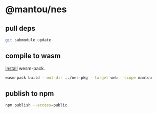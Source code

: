 # @mantou/nes

## pull deps

```bash
git submodule update
```

## compile to wasm

[install](https://rustwasm.github.io/wasm-pack/installer/) wesm-pack.

```bash
wasm-pack build --out-dir ../nes-pkg --target web --scope mantou
```

## publish to npm

```bash
npm publish --access=public
```
